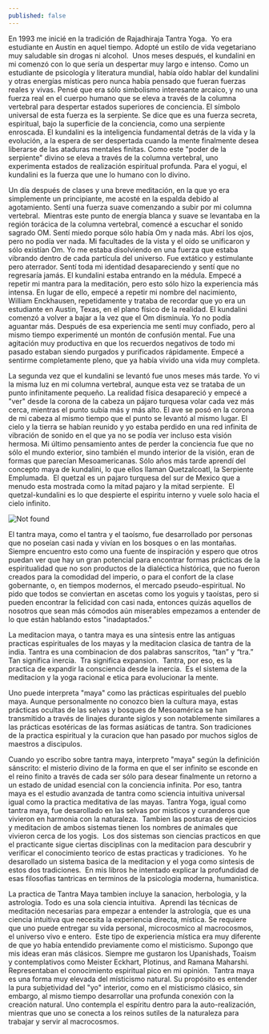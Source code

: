 ```yaml
---
published: false
---
```

  
  
  
En 1993 me inicié en la tradición de Rajadhiraja Tantra Yoga.  Yo era estudiante en Austin en aquel tiempo. Adopté un estilo de vida vegetariano muy saludable sin drogas ni alcohol.  Unos meses después, el kundalini en mi comenzó con lo que sería un despertar muy largo e intenso. Como un estudiante de psicología y literatura mundial, había oído hablar del kundalini y otras energías místicas pero nunca había pensado que fueran fuerzas reales y vivas. Pensé que era sólo simbolismo interesante arcaico, y no una fuerza real en el cuerpo humano que se eleva a través de la columna vertebral para despertar estados superiores de conciencia. El símbolo universal de esta fuerza es la serpiente. Se dice que es una fuerza secreta, espiritual, bajo la superficie de la conciencia, como una serpiente enroscada. El kundalini es la inteligencia fundamental detrás de la vida y la evolución, a la espera de ser despertada cuando la mente finalmente desea liberarse de las ataduras mentales finitas. Como este "poder de la serpiente" divino se eleva a través de la columna vertebral, uno experimenta estados de realización espiritual profunda. Para el yogui, el kundalini es la fuerza que une lo humano con lo divino.  
  
Un día después de clases y una breve meditación, en la que yo era simplemente un principiante, me acosté en la espalda debido al agotamiento. Sentí una fuerza suave comenzando a subir por mi columna vertebral.  Mientras este punto de energía blanca y suave se levantaba en la región torácica de la columna vertebral, comencé a escuchar el sonido sagrado OM. Sentí miedo porque sólo había Om y nada más. Abrí los ojos, pero no podía ver nada. Mi facultades de la vista y el oído se unificaron y sólo existían Om. Yo me estaba disolviendo en una fuerza que estaba vibrando dentro de cada partícula del universo. Fue extático y estimulante pero aterrador. Sentí toda mi identidad desapareciendo y sentí que no regresaría jamás. El kundalini estaba entrando en la médula. Empecé a repetir mi mantra para la meditación, pero esto sólo hizo la experiencia más intensa. En lugar de ello, empecé a repetir mi nombre del nacimiento, William Enckhausen, repetidamente y trataba de recordar que yo era un estudiante en Austin, Texas, en el plano físico de la realidad. El kundalini comenzó a volver a bajar a la vez que el Om disminuía. Yo no podía aguantar más. Después de esa experiencia me sentí muy confiado, pero al mismo tiempo experimenté un montón de confusión mental. Fue una agitación muy productiva en que los recuerdos negativos de todo mi pasado estaban siendo purgados y purificados rápidamente. Empecé a sentirme completamente pleno, que ya había vivido una vida muy completa.  
  
La segunda vez que el kundalini se levantó fue unos meses más tarde. Yo vi la misma luz en mi columna vertebral, aunque esta vez se trataba de un punto infinitamente pequeño. La realidad física desapareció y empecé a "ver" desde la corona de la cabeza un pájaro turquesa volar cada vez más cerca, mientras el punto subía más y más alto. El ave se posó en la corona de mi cabeza al mismo tiempo que el punto se levantó al mismo lugar. El cielo y la tierra se habían reunido y yo estaba perdido en una red infinita de vibración de sonido en el que ya no se podía ver incluso esta visión hermosa. Mi último pensamiento antes de perder la conciencia fue que no sólo el mundo exterior, sino también el mundo interior de la visión, eran de formas que parecían Mesoamericanas. Sólo años más tarde aprendí del concepto maya de kundalini, lo que ellos llaman Quetzalcoatl, la Serpiente Emplumada.  El quetzal es un pajaro turquesa del sur de Mexico que a menudo esta mostrada como la mitad pajaro y la mitad serpiente.  El quetzal-kundalini es lo que despierte el espiritu interno y vuele solo hacia el cielo infinito.  
  
<img src="{{ 'assets/img/quetzal.jpg' | relative_url }}" alt="Not found" />
 
  
El tantra maya, como el tantra y el taoísmo, fue desarrollado por personas que no poseían casi nada y vivían en los bosques o en las montañas. Siempre encuentro esto como una fuente de inspiración y espero que otros puedan ver que hay un gran potencial para encontrar formas prácticas de la espiritualidad que no son productos de la dialéctica histórica, que no fueron creados para la comodidad del imperio, o para el confort de la clase gobernante, o, en tiempos modernos, el mercado pseudo-espiritual. No pido que todos se conviertan en ascetas como los yoguis y taoístas, pero si pueden encontrar la felicidad con casi nada, entonces quizás aquellos de nosotros que sean más cómodos aún miserables empezamos a entender de lo que están hablando estos "inadaptados."  
  
La meditacion maya, o tantra maya es una síntesis entre las antiguas practicas espirituales de los mayas y la meditacion clasica de tantra de la india. Tantra es una combinacion de dos palabras sanscritos, “tan” y “tra.”  Tan significa inercia.  Tra significa expansion.  Tantra, por eso, es la practica de expandir la consciencia desde la inercia.  Es el sistema de la meditacion y la yoga racional e etica para evolucionar la mente.  
  
Uno puede interpreta "maya" como las prácticas espirituales del pueblo maya. Aunque personalmente no conozco bien la cultura maya, estas prácticas ocultas de las selvas y bosques de Mesoamérica se han transmitido a través de linajes durante siglos y son notablemente similares a las prácticas esotéricas de las formas asiáticas de tantra. Son tradiciones de la practica espiritual y la curacion que han pasado por muchos siglos de maestros a discipulos.  
  
Cuando yo escribo sobre tantra maya, interpreto "maya" según la definición sánscrito: el misterio divino de la forma en que el ser infinito se esconde en el reino finito a través de cada ser sólo para desear finalmente un retorno a un estado de unidad esencial con la conciencia infinita. Por eso, tantra maya es el estudio avanzada de tantra como sciencia intuitiva universal igual como la practica meditativa de las mayas. Tantra Yoga, igual como tantra maya, fue desarollado en las selvas por misticos y curanderos que vivieron en harmonia con la naturaleza.  Tambien las posturas de ejercicios y meditacion de ambos sistemas tienen los nombres de animales que vivieron cerca de los yogis.  Los dos sistemas son ciencias practicos en que el practicante sigue ciertas disciplinas con la meditacion para descubrir y verificar el conocimiento teorico de estas practicas y tradiciones.  Yo he desarollado un sistema basica de la meditacion y el yoga como sintesis de estos dos tradiciones.  En mis libros he intentado explicar la profundidad de esas filosofias tantricas en terminos de la psicologia moderna, humanistica.  
  
La practica de Tantra Maya tambien incluye la sanacion, herbologia, y la astrologia. Todo es una sola ciencia intuitiva.  Aprendi las técnicas de meditación necesarias para empezar a entender la astrología, que es una ciencia intuitiva que necesita la experiencia directa, mística. Se requiere que uno puede entregar su vida personal, microcosmico al macrocosmos, el universo vivo e entero.  Este tipo de experiencia mística era muy diferente de que yo había entendido previamente como el misticismo. Supongo que mis ideas eran más clásicos. Siempre me gustaron los Upanishads, Toaism y contemplativos como Meister Eckhart, Plotinus, and Ramana Maharshi. Representaban el conocimiento espiritual pico en mi opinión.  Tantra maya es una forma muy elevada del místicismo natural. Su propósito es entender la pura subjetividad del "yo" interior, como en el misticismo clásico, sin embargo, al mismo tiempo desarrollar una profunda conexión con la creación natural. Uno contempla el espíritu dentro para la auto-realización, mientras que uno se conecta a los reinos sutiles de la naturaleza para trabajar y servir al macrocosmos.
